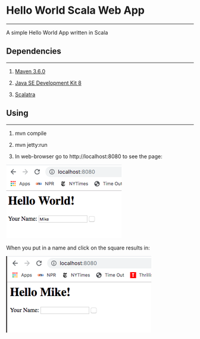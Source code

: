 # Hello World Scala Web App
---------------------------

A simple Hello World App written in Scala

## Dependencies
----------------
1. <a href="https://maven.apache.org/">Maven 3.6.0</a>

2. <a href="https://www.oracle.com/technetwork/java/javase/downloads/jdk8-downloads-2133151.html">Java SE Development Kit 8</a>

3. <a href="http://scalatra.org/">Scalatra</a>


##  Using
------------

1. mvn compile

2. mvn jetty:run

3. In web-browser go to http://localhost:8080 to see the page:

![](images/world.png)

When you put in a name and click on the square results in:

![](images/mike.png)


